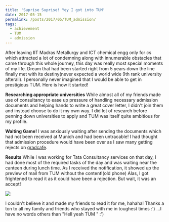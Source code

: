 ```yaml
---
title: 'Suprise Suprise! Yey I got into TUM'
date: 2017-05-15
permalink: /posts/2017/05/TUM_admission/
tags:
  - achievement
  - TUM
  - admission
---
```


After leaving IIT Madras Metallurgy and ICT chemical engg only for cs which attracted a lot of condemning along with innumerable obstacles that came through this whole journey, this day was really most special moments of my life. Dream that had been started right from 5 years down the line finally met with its destiny(never expected a world wide 9th rank university afterall). I personally never imagined that I would be able to get in prestigious TUM. Here is how it started!

**Researching appropriate universities**
While almost all of my friends made use of consultancy to ease up pressure of handling necessary admission documents and helping hands to write a great cover letter, I didn't join them and instead choose to do it my own way. I did lot of research before penning down universities to apply and TUM was itself quite ambitious for my profile. 

**Waiting Game!**
I was anxiously waiting after sending the documents which had not been received at Munich and had been untracable! I had thought that admission procedure would have been over as I saw many getting rejects on [gradcafe](https://www.thegradcafe.com/survey/index.php?q=Computer+Science). 

**Results**
While I was working for Tata Consultancy services on that day, I had done most of the required tasks of the day and was waiting near the canteen during lunch time. As I received the notification, it showed up the preview of mail from TUM without the content!(old phone) Alas, I got frightened to read it as it could have been a rejection. But wait, it was an accept! 

<img src ="https://raw.githubusercontent.com/Chirantar7004/Chirantar7004.github.io/blob/master/_posts/images/TUM_admission.jpg" align='center'> <br/>


I couldn't believe it and made my friends to read it for me, hahaha! Thanks a ton to all my family and friends who stayed with me in toughest times :') ...I have no words others than "Hell yeah TUM " :')
